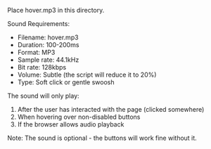 Place hover.mp3 in this directory.

Sound Requirements:
- Filename: hover.mp3
- Duration: 100-200ms
- Format: MP3
- Sample rate: 44.1kHz
- Bit rate: 128kbps
- Volume: Subtle (the script will reduce it to 20%)
- Type: Soft click or gentle swoosh

The sound will only play:
1. After the user has interacted with the page (clicked somewhere)
2. When hovering over non-disabled buttons
3. If the browser allows audio playback

Note: The sound is optional - the buttons will work fine without it.
